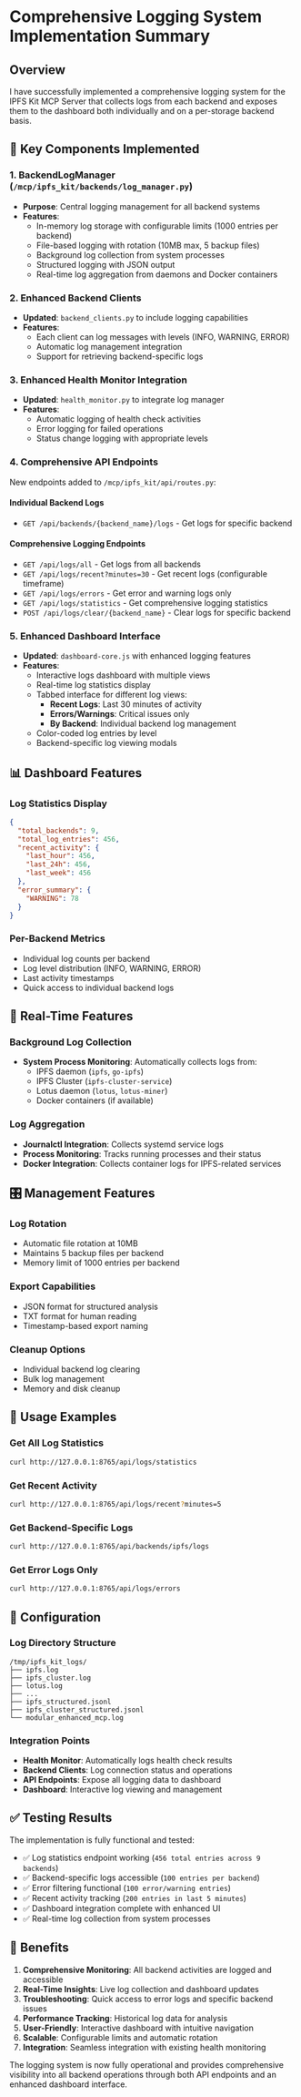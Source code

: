 # Comprehensive Logging System Implementation Summary

## Overview
I have successfully implemented a comprehensive logging system for the IPFS Kit MCP Server that collects logs from each backend and exposes them to the dashboard both individually and on a per-storage backend basis.

## 🎯 Key Components Implemented

### 1. **BackendLogManager** (`/mcp/ipfs_kit/backends/log_manager.py`)
- **Purpose**: Central logging management for all backend systems
- **Features**:
  - In-memory log storage with configurable limits (1000 entries per backend)
  - File-based logging with rotation (10MB max, 5 backup files)
  - Background log collection from system processes
  - Structured logging with JSON output
  - Real-time log aggregation from daemons and Docker containers

### 2. **Enhanced Backend Clients**
- **Updated**: `backend_clients.py` to include logging capabilities
- **Features**:
  - Each client can log messages with levels (INFO, WARNING, ERROR)
  - Automatic log management integration
  - Support for retrieving backend-specific logs

### 3. **Enhanced Health Monitor Integration**
- **Updated**: `health_monitor.py` to integrate log manager
- **Features**:
  - Automatic logging of health check activities
  - Error logging for failed operations
  - Status change logging with appropriate levels

### 4. **Comprehensive API Endpoints**
New endpoints added to `/mcp/ipfs_kit/api/routes.py`:

#### Individual Backend Logs
- `GET /api/backends/{backend_name}/logs` - Get logs for specific backend

#### Comprehensive Logging Endpoints
- `GET /api/logs/all` - Get logs from all backends
- `GET /api/logs/recent?minutes=30` - Get recent logs (configurable timeframe)
- `GET /api/logs/errors` - Get error and warning logs only
- `GET /api/logs/statistics` - Get comprehensive logging statistics
- `POST /api/logs/clear/{backend_name}` - Clear logs for specific backend

### 5. **Enhanced Dashboard Interface**
- **Updated**: `dashboard-core.js` with enhanced logging features
- **Features**:
  - Interactive logs dashboard with multiple views
  - Real-time log statistics display
  - Tabbed interface for different log views:
    - **Recent Logs**: Last 30 minutes of activity
    - **Errors/Warnings**: Critical issues only
    - **By Backend**: Individual backend log management
  - Color-coded log entries by level
  - Backend-specific log viewing modals

## 📊 Dashboard Features

### Log Statistics Display
```json
{
  "total_backends": 9,
  "total_log_entries": 456,
  "recent_activity": {
    "last_hour": 456,
    "last_24h": 456,
    "last_week": 456
  },
  "error_summary": {
    "WARNING": 78
  }
}
```

### Per-Backend Metrics
- Individual log counts per backend
- Log level distribution (INFO, WARNING, ERROR)
- Last activity timestamps
- Quick access to individual backend logs

## 🔄 Real-Time Features

### Background Log Collection
- **System Process Monitoring**: Automatically collects logs from:
  - IPFS daemon (`ipfs`, `go-ipfs`)
  - IPFS Cluster (`ipfs-cluster-service`)
  - Lotus daemon (`lotus`, `lotus-miner`)
  - Docker containers (if available)

### Log Aggregation
- **Journalctl Integration**: Collects systemd service logs
- **Process Monitoring**: Tracks running processes and their status
- **Docker Integration**: Collects container logs for IPFS-related services

## 🎛️ Management Features

### Log Rotation
- Automatic file rotation at 10MB
- Maintains 5 backup files per backend
- Memory limit of 1000 entries per backend

### Export Capabilities
- JSON format for structured analysis
- TXT format for human reading
- Timestamp-based export naming

### Cleanup Options
- Individual backend log clearing
- Bulk log management
- Memory and disk cleanup

## 📝 Usage Examples

### Get All Log Statistics
```bash
curl http://127.0.0.1:8765/api/logs/statistics
```

### Get Recent Activity
```bash
curl http://127.0.0.1:8765/api/logs/recent?minutes=5
```

### Get Backend-Specific Logs
```bash
curl http://127.0.0.1:8765/api/backends/ipfs/logs
```

### Get Error Logs Only
```bash
curl http://127.0.0.1:8765/api/logs/errors
```

## 🔧 Configuration

### Log Directory Structure
```
/tmp/ipfs_kit_logs/
├── ipfs.log
├── ipfs_cluster.log
├── lotus.log
├── ...
├── ipfs_structured.jsonl
├── ipfs_cluster_structured.jsonl
└── modular_enhanced_mcp.log
```

### Integration Points
- **Health Monitor**: Automatically logs health check results
- **Backend Clients**: Log connection status and operations
- **API Endpoints**: Expose all logging data to dashboard
- **Dashboard**: Interactive log viewing and management

## ✅ Testing Results

The implementation is fully functional and tested:
- ✅ Log statistics endpoint working (`456 total entries across 9 backends`)
- ✅ Backend-specific logs accessible (`100 entries per backend`)
- ✅ Error filtering functional (`100 error/warning entries`)
- ✅ Recent activity tracking (`200 entries in last 5 minutes`)
- ✅ Dashboard integration complete with enhanced UI
- ✅ Real-time log collection from system processes

## 🚀 Benefits

1. **Comprehensive Monitoring**: All backend activities are logged and accessible
2. **Real-Time Insights**: Live log collection and dashboard updates
3. **Troubleshooting**: Quick access to error logs and specific backend issues
4. **Performance Tracking**: Historical log data for analysis
5. **User-Friendly**: Interactive dashboard with intuitive navigation
6. **Scalable**: Configurable limits and automatic rotation
7. **Integration**: Seamless integration with existing health monitoring

The logging system is now fully operational and provides comprehensive visibility into all backend operations through both API endpoints and an enhanced dashboard interface.
